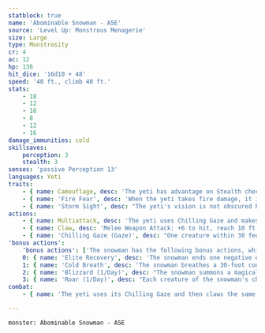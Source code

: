 ```yaml
---
statblock: true
name: 'Abominable Snowman - A5E'
source: 'Level Up: Monstrous Menagerie'
size: Large
type: Monstrosity
cr: 4
ac: 12
hp: 136
hit_dice: '16d10 + 48'
speed: '40 ft., climb 40 ft.'
stats:
    - 18
    - 12
    - 16
    - 8
    - 12
    - 16
damage_immunities: cold
skillsaves:
    perception: 3
    stealth: 3
senses: 'passive Perception 13'
languages: Yeti
traits:
    - { name: Camouflage, desc: 'The yeti has advantage on Stealth checks made to hide in snowy terrain.' }
    - { name: 'Fire Fear', desc: 'When the yeti takes fire damage, it is rattled until the end of its next turn.' }
    - { name: 'Storm Sight', desc: "The yeti's vision is not obscured by weather conditions." }
actions:
    - { name: Multiattack, desc: 'The yeti uses Chilling Gaze and makes two claw attacks.' }
    - { name: Claw, desc: 'Melee Weapon Attack: +6 to hit, reach 10 ft., one target. Hit: 9 (2d4 + 4) slashing damage.' }
    - { name: 'Chilling Gaze (Gaze)', desc: "One creature within 30 feet that is not immune to cold damage makes a DC 13 Constitution saving throw. On a failure, the creature takes 10 (3d6) cold damage and is paralyzed for 1 minute. It repeats the saving throw at the end of each of its turns, ending the effect on a success. If a creature's saving throw is successful or the effect ends for it, it is immune to any Chilling Gaze for 24 hours." }
'bonus actions':
    'bonus actions': ['The snowman has the following bonus actions, which it can use only while bloodied:']
    0: { name: 'Elite Recovery', desc: 'The snowman ends one negative effect currently affecting it. It can use this bonus action as long as it has at least 1 hit point, even while unconscious or incapacitated.' }
    1: { name: 'Cold Breath', desc: 'The snowman breathes a 30-foot cone of freezing wind. Each creature in the area makes a DC 13 Constitution saving throw, taking 21 (6d10) cold damage on a failed save or half damage on a success.' }
    2: { name: 'Blizzard (1/Day)', desc: "The snowman summons a magical blizzard that affects a 500-foot-radius area for 10 minutes or until the snowman dies. The area is difficult terrain, and a creature's visibility is reduced to 20 feet; beyond this, vision is obscured by snow. A creature in the area that doesn't move from its space during its turn takes 7 (2d6) cold damage." }
    3: { name: 'Roar (1/Day)', desc: "Each creature of the snowman's choice within 120 feet that hears its roar makes a DC 13 Charisma saving throw. On a failure, a creature is frightened for 1 minute. While frightened in this way, a creature is paralyzed. A creature repeats the saving throw at the end of its turns, ending the effect on itself on a success." }
combat:
    - { name: 'The yeti uses its Chilling Gaze and then claws the same target', desc: 'If the target is paralyzed, on its next turn the yeti uses Chilling Gaze and its claws against a different target, if one is available. The yeti flees if it takes fire damage while bloodied.' }

---
```

```statblock
monster: Abominable Snowman - A5E
```
